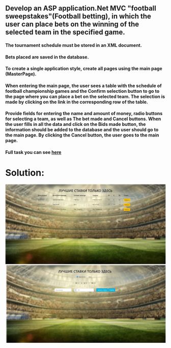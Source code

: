 ## Develop an ASP application.Net MVC "football sweepstakes"(Football betting), in which the user can place bets on the winning of the selected team in the specified game.
#### The tournament schedule must be stored in an XML document.
#### Bets placed are saved in the database. 
#### To create a single application style, create all pages using the main page (MasterPage).
#### When entering the main page, the user sees a table with the schedule of football championship games and the Confirm selection button to go to the page where you can place a bet on the selected team. The selection is made by clicking on the link in the corresponding row of the table.
#### Provide fields for entering the name and amount of money, radio buttons for selecting a team, as well as The bet made and Cancel buttons. When the user fills in all the data and click on the Bids made button, the information should be added to the database and the user should go to the main page. By clicking the Cancel button, the user goes to the main page.
#### Full task you can see [here](ASP_NET_MVC_HW_1.pdf)
# Solution:
![Image alt](ASP_NET_MVC_HW_1_main_page.png)
![Image alt](ASP_NET_MVC_HW_1_second_page.png)
